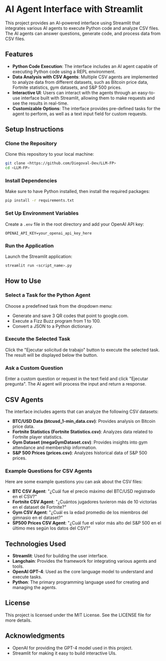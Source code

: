 # AI Agent Interface with Streamlit

This project provides an AI-powered interface using Streamlit that integrates various AI agents to execute Python code and analyze CSV files. The AI agents can answer questions, generate code, and process data from CSV files.

## Features

- **Python Code Execution**: The interface includes an AI agent capable of executing Python code using a REPL environment.
- **Data Analysis with CSV Agents**: Multiple CSV agents are implemented to analyze data from different datasets, such as Bitcoin price data, Fortnite statistics, gym datasets, and S&P 500 prices.
- **Interactive UI**: Users can interact with the agents through an easy-to-use interface built with Streamlit, allowing them to make requests and see the results in real-time.
- **Customizable Options**: The interface provides pre-defined tasks for the agent to perform, as well as a text input field for custom requests.

## Setup Instructions

### Clone the Repository

Clone this repository to your local machine:

```bash
git clone <https://github.com/Diegoval-Dev/LLM-FP>
cd <LLM-FP>
```

### Install Dependencies

Make sure to have Python installed, then install the required packages:

```bash
pip install -r requirements.txt
```

### Set Up Environment Variables

Create a `.env` file in the root directory and add your OpenAI API key:

```plaintext
OPENAI_API_KEY=your_openai_api_key_here
```

### Run the Application

Launch the Streamlit application:

```bash
streamlit run <script_name>.py
```

## How to Use

### Select a Task for the Python Agent

Choose a predefined task from the dropdown menu:

- Generate and save 3 QR codes that point to google.com.
- Execute a Fizz Buzz program from 1 to 100.
- Convert a JSON to a Python dictionary.

### Execute the Selected Task

Click the "Ejecutar solicitud de trabajo" button to execute the selected task. The result will be displayed below the button.

### Ask a Custom Question

Enter a custom question or request in the text field and click "Ejecutar pregunta". The AI agent will process the input and return a response.

## CSV Agents

The interface includes agents that can analyze the following CSV datasets:

- **BTC/USD Data (btcusd_1-min_data.csv)**: Provides analysis on Bitcoin price data.
- **Fortnite Statistics (Fortnite Statistics.csv)**: Analyzes data related to Fortnite player statistics.
- **Gym Dataset (megaGymDataset.csv)**: Provides insights into gym attendance and membership information.
- **S&P 500 Prices (prices.csv)**: Analyzes historical data of S&P 500 prices.

### Example Questions for CSV Agents

Here are some example questions you can ask about the CSV files:

- **BTC CSV Agent**: "¿Cuál fue el precio máximo del BTC/USD registrado en el CSV?"
- **Fortnite CSV Agent**: "¿Cuántos jugadores tuvieron más de 10 victorias en el dataset de Fortnite?"
- **Gym CSV Agent**: "¿Cuál es la edad promedio de los miembros del gimnasio en el dataset?"
- **SP500 Prices CSV Agent**: "¿Cuál fue el valor más alto del S&P 500 en el último mes según los datos del CSV?"

## Technologies Used

- **Streamlit**: Used for building the user interface.
- **Langchain**: Provides the framework for integrating various agents and tools.
- **OpenAI GPT-4**: Used as the core language model to understand and execute tasks.
- **Python**: The primary programming language used for creating and managing the agents.

## License

This project is licensed under the MIT License. See the LICENSE file for more details.

## Acknowledgments

- OpenAI for providing the GPT-4 model used in this project.
- Streamlit for making it easy to build interactive UIs.
